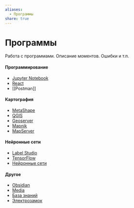 ```yaml
---
aliases:
  - Программы
share: true
---
```


# Программы
Работа с программами. Описание моментов. Ошибки и т.п.
#### Программирование
- [Jupyter Notebook](1.soft/JupyterNotebook.md)
- [React](1.soft/React.md)
- [[Postman]]
#### Картография
- [MetaShape](1.soft/MetaShape.md)
- [QGIS](1.soft/QGIS/QGIS.md)
- [Geoserver](1.soft/geoserver/geoserver.md)
- [Mapnik](1.soft/Mapnik.md)
- [MapServer](1.soft/MapServer.md)
#### Нейронные сети
- [Label Studio](1.soft/LabelStudio/LabelStudio.md)
- [TensorFlow](1.soft/TensorFlow.md)
- [Нейронные сети](1.soft/NeuralNetwork/neuralNetworks.md)

#### Другое
- [Obsidian](1.soft/obsidian/obsidian.md)
- [Media](1.soft/abobe/Abobe.md)
- [База знаний](projects/development/KnowledgeBase.md)
- [Электрозамок](projects/info/optimus.md)
